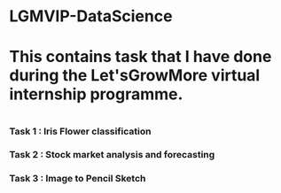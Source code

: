 # LGMVIP-DataScience

<h1> This contains task that I have done during the Let'sGrowMore virtual internship programme. <h1>


<h3> Task 1 : Iris Flower classification  <h3>


<h3> Task 2 : Stock market analysis and forecasting  <h3>

<h3> Task 3 : Image to Pencil Sketch <h3>

